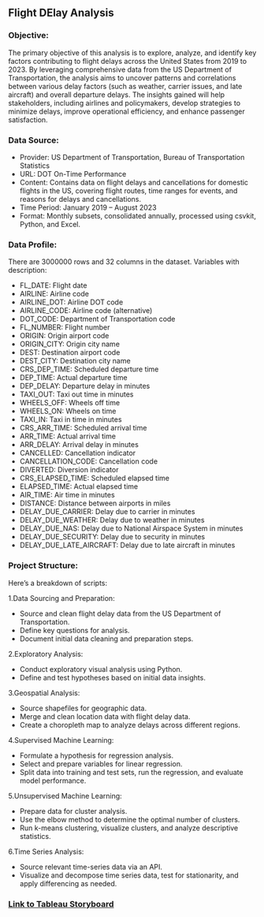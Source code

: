 ## Flight DElay Analysis

### Objective:
The primary objective of this analysis is to explore, analyze, and identify key factors contributing to flight delays across the United States from 2019 to 2023.
By leveraging comprehensive data from the US Department of Transportation, the analysis aims to uncover patterns and correlations between various 
delay factors (such as weather, carrier issues, and late aircraft) and overall departure delays. The insights gained will help stakeholders, including airlines 
and policymakers, develop strategies to minimize delays, improve operational efficiency, and enhance passenger satisfaction.

### Data Source:
- Provider: US Department of Transportation, Bureau of Transportation Statistics
- URL: DOT On-Time Performance
- Content: Contains data on flight delays and cancellations for domestic flights in the 
US, covering flight routes, time ranges for events, and reasons for delays and 
cancellations.
- Time Period: January 2019 – August 2023
- Format: Monthly subsets, consolidated annually, processed using csvkit, Python, 
and Excel.


### Data Profile:
There are 3000000 rows and 32 columns in the dataset.
Variables with description:
- FL_DATE: Flight date
- AIRLINE: Airline code
- AIRLINE_DOT: Airline DOT code
- AIRLINE_CODE: Airline code (alternative)
- DOT_CODE: Department of Transportation code
- FL_NUMBER: Flight number
- ORIGIN: Origin airport code
- ORIGIN_CITY: Origin city name
- DEST: Destination airport code
- DEST_CITY: Destination city name
- CRS_DEP_TIME: Scheduled departure time
- DEP_TIME: Actual departure time
- DEP_DELAY: Departure delay in minutes
- TAXI_OUT: Taxi out time in minutes
- WHEELS_OFF: Wheels off time
- WHEELS_ON: Wheels on time
- TAXI_IN: Taxi in time in minutes
- CRS_ARR_TIME: Scheduled arrival time
- ARR_TIME: Actual arrival time
- ARR_DELAY: Arrival delay in minutes
- CANCELLED: Cancellation indicator
- CANCELLATION_CODE: Cancellation code
- DIVERTED: Diversion indicator
- CRS_ELAPSED_TIME: Scheduled elapsed time
- ELAPSED_TIME: Actual elapsed time
- AIR_TIME: Air time in minutes
- DISTANCE: Distance between airports in miles
- DELAY_DUE_CARRIER: Delay due to carrier in minutes
- DELAY_DUE_WEATHER: Delay due to weather in minutes
- DELAY_DUE_NAS: Delay due to National Airspace System in minutes
- DELAY_DUE_SECURITY: Delay due to security in minutes
- DELAY_DUE_LATE_AIRCRAFT: Delay due to late aircraft in minutes

### Project Structure:
Here’s a breakdown of scripts:

1.Data Sourcing and Preparation:
- Source and clean flight delay data from the US Department of Transportation.
- Define key questions for analysis.
- Document initial data cleaning and preparation steps.

2.Exploratory Analysis:
- Conduct exploratory visual analysis using Python.
- Define and test hypotheses based on initial data insights.

3.Geospatial Analysis:
- Source shapefiles for geographic data.
- Merge and clean location data with flight delay data.
- Create a choropleth map to analyze delays across different regions.

4.Supervised Machine Learning:
- Formulate a hypothesis for regression analysis.
- Select and prepare variables for linear regression.
- Split data into training and test sets, run the regression, and evaluate model performance.

5.Unsupervised Machine Learning:
- Prepare data for cluster analysis.
- Use the elbow method to determine the optimal number of clusters.
- Run k-means clustering, visualize clusters, and analyze descriptive statistics.

6.Time Series Analysis:
- Source relevant time-series data via an API.
- Visualize and decompose time series data, test for stationarity, and apply differencing as needed.


### [Link to Tableau Storyboard](https://public.tableau.com/app/profile/femina.kallangadan/viz/flightdelayanalysis_17235940914290/nextstep?publish=yes)
